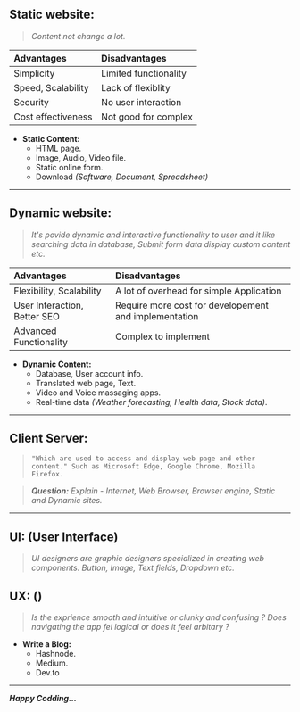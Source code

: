 ## Static website:
>   *Content not change a lot.*

| **Advantages**| **Disadvantages**| 
|:-------------|:-----------------|
| Simplicity|  Limited functionality|
| Speed, Scalability|    Lack of flexiblity|
| Security|    No user interaction|
| Cost effectiveness|   Not good for complex| implemention

* **Static Content:**
   -  HTML page.
   -  Image, Audio, Video file.
   -  Static online form.
   -  Download *(Software, Document, Spreadsheet)*
-----
## Dynamic website:
>  *It's povide dynamic and interactive functionality to user and it like searching data in database, Submit form data display custom content etc.*

| **Advantages**| **Disadvantages**|
|:--------|:-----|
|Flexibility, Scalability | A lot of overhead for simple Application|
|User Interaction, Better SEO | Require more cost for developement and implementation|
|Advanced Functionality | Complex to implement|

*  **Dynamic Content:**
   -  Database, User account info.
   -  Translated web page, Text.
   -  Video and Voice massaging apps.
   -  Real-time data *(Weather forecasting, Health data, Stock data)*. 
-----
## Client Server:
>     "Which are used to access and display web page and other content." Such as Microsoft Edge, Google Chrome, Mozilla Firefox.

> ***Question:** Explain - Internet, Web Browser, Browser engine, Static and Dynamic sites.*
---
## UI: (User Interface)
>  *UI designers are graphic designers specialized in creating web components. Button, Image, Text fields, Dropdown etc.*  

## UX: ()
>  *Is the exprience smooth and intuitive or clunky and confusing ? Does navigating the app fel logical or does it feel arbitary ?*  

* **Write a Blog:**
   - Hashnode.
   - Medium.
   - Dev.to

---

***Happy Codding...***